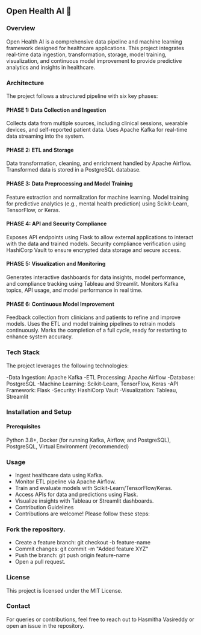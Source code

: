 ## Open Health AI 🚀

### Overview
Open Health AI is a comprehensive data pipeline and machine learning framework designed for healthcare applications. This project integrates real-time data ingestion, transformation, storage, model training, visualization, and continuous model improvement to provide predictive analytics and insights in healthcare.

### Architecture
The project follows a structured pipeline with six key phases:

#### PHASE 1: Data Collection and Ingestion
Collects data from multiple sources, including clinical sessions, wearable devices, and self-reported patient data.
Uses Apache Kafka for real-time data streaming into the system.

#### PHASE 2: ETL and Storage
Data transformation, cleaning, and enrichment handled by Apache Airflow.
Transformed data is stored in a PostgreSQL database.

#### PHASE 3: Data Preprocessing and Model Training
Feature extraction and normalization for machine learning.
Model training for predictive analytics (e.g., mental health prediction) using Scikit-Learn, TensorFlow, or Keras.

#### PHASE 4: API and Security Compliance
Exposes API endpoints using Flask to allow external applications to interact with the data and trained models.
Security compliance verification using HashiCorp Vault to ensure encrypted data storage and secure access.

#### PHASE 5: Visualization and Monitoring
Generates interactive dashboards for data insights, model performance, and compliance tracking using Tableau and Streamlit.
Monitors Kafka topics, API usage, and model performance in real time.

#### PHASE 6: Continuous Model Improvement
Feedback collection from clinicians and patients to refine and improve models.
Uses the ETL and model training pipelines to retrain models continuously.
Marks the completion of a full cycle, ready for restarting to enhance system accuracy.

### Tech Stack

The project leverages the following technologies:

-Data Ingestion: Apache Kafka
-ETL Processing: Apache Airflow
-Database: PostgreSQL
-Machine Learning: Scikit-Learn, TensorFlow, Keras
-API Framework: Flask
-Security: HashiCorp Vault
-Visualization: Tableau, Streamlit

### Installation and Setup

#### Prerequisites
Python 3.8+, Docker (for running Kafka, Airflow, and PostgreSQL), PostgreSQL, Virtual Environment (recommended)

### Usage
- Ingest healthcare data using Kafka.
- Monitor ETL pipeline via Apache Airflow.
- Train and evaluate models with Scikit-Learn/TensorFlow/Keras.
- Access APIs for data and predictions using Flask.
- Visualize insights with Tableau or Streamlit dashboards.
- Contribution Guidelines
- Contributions are welcome! Please follow these steps:

### Fork the repository.
- Create a feature branch: git checkout -b feature-name
- Commit changes: git commit -m "Added feature XYZ"
- Push the branch: git push origin feature-name
- Open a pull request.

### License
This project is licensed under the MIT License.

### Contact
For queries or contributions, feel free to reach out to Hasmitha Vasireddy or open an issue in the repository.
